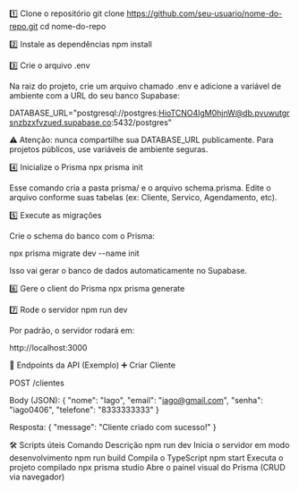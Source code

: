 1️⃣ Clone o repositório
git clone https://github.com/seu-usuario/nome-do-repo.git
cd nome-do-repo

2️⃣ Instale as dependências
npm install

3️⃣ Crie o arquivo .env

Na raiz do projeto, crie um arquivo chamado .env e adicione a variável de ambiente com a URL do seu banco Supabase:

DATABASE_URL="postgresql://postgres:HioTCNO4lgM0hjnW@db.pvuwutgrsnzbzxfvzued.supabase.co:5432/postgres"


⚠️ Atenção: nunca compartilhe sua DATABASE_URL publicamente.
Para projetos públicos, use variáveis de ambiente seguras.

4️⃣ Inicialize o Prisma
npx prisma init


Esse comando cria a pasta prisma/ e o arquivo schema.prisma.
Edite o arquivo conforme suas tabelas (ex: Cliente, Servico, Agendamento, etc).

5️⃣ Execute as migrações

Crie o schema do banco com o Prisma:

npx prisma migrate dev --name init


Isso vai gerar o banco de dados automaticamente no Supabase.

6️⃣ Gere o client do Prisma
npx prisma generate

7️⃣ Rode o servidor
npm run dev


Por padrão, o servidor rodará em:

http://localhost:3000

📡 Endpoints da API (Exemplo)
➕ Criar Cliente

POST /clientes

Body (JSON):
{
  "nome": "Iago",
  "email": "iago@gmail.com",
  "senha": "iago0406",
  "telefone": "8333333333"
}

Resposta:
{
  "message": "Cliente criado com sucesso!"
}

🛠️ Scripts úteis
Comando	Descrição
npm run dev	Inicia o servidor em modo desenvolvimento
npm run build	Compila o TypeScript
npm start	Executa o projeto compilado
npx prisma studio	Abre o painel visual do Prisma (CRUD via navegador)
